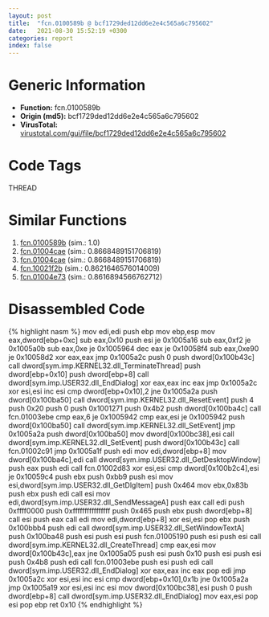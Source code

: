 ```yaml
---
layout: post
title:  "fcn.0100589b @ bcf1729ded12dd6e2e4c565a6c795602"
date:   2021-08-30 15:52:19 +0300
categories: report
index: false
---
```


# Generic Information
- **Function:** fcn.0100589b
- **Origin (md5):** bcf1729ded12dd6e2e4c565a6c795602
- **VirusTotal:** [virustotal.com/gui/file/bcf1729ded12dd6e2e4c565a6c795602][virustotal_ref]

# Code Tags
<span class="tag" id="THREAD">THREAD</span>


# Similar Functions

1. [fcn.0100589b][similar_1_ref] (sim.: 1.0)
2. [fcn.01004cae][similar_2_ref] (sim.: 0.8668489151706819)
3. [fcn.01004cae][similar_3_ref] (sim.: 0.8668489151706819)
4. [fcn.10021f2b][similar_4_ref] (sim.: 0.8621646576014009)
5. [fcn.01004e73][similar_5_ref] (sim.: 0.8616894566762712)


# Disassembled Code

{% highlight nasm %}
mov edi,edi
push ebp
mov ebp,esp
mov eax,dword[ebp+0xc]
sub eax,0x10
push esi
je 0x1005a16
sub eax,0xf2
je 0x1005a0b
sub eax,0xe
je 0x1005964
dec eax
je 0x10058f4
sub eax,0xe90
je 0x10058d2
xor eax,eax
jmp 0x1005a2c
push 0
push dword[0x100b43c]
call dword[sym.imp.KERNEL32.dll_TerminateThread]
push dword[ebp+0x10]
push dword[ebp+8]
call dword[sym.imp.USER32.dll_EndDialog]
xor eax,eax
inc eax
jmp 0x1005a2c
xor esi,esi
inc esi
cmp dword[ebp+0x10],2
jne 0x1005a2a
push dword[0x100ba50]
call dword[sym.imp.KERNEL32.dll_ResetEvent]
push 4
push 0x20
push 0
push 0x1001271
push 0x4b2
push dword[0x100ba4c]
call fcn.01003ebe
cmp eax,6
je 0x1005942
cmp eax,esi
je 0x1005942
push dword[0x100ba50]
call dword[sym.imp.KERNEL32.dll_SetEvent]
jmp 0x1005a2a
push dword[0x100ba50]
mov dword[0x100bc38],esi
call dword[sym.imp.KERNEL32.dll_SetEvent]
push dword[0x100b43c]
call fcn.01002c91
jmp 0x1005a1f
push edi
mov edi,dword[ebp+8]
mov dword[0x100ba4c],edi
call dword[sym.imp.USER32.dll_GetDesktopWindow]
push eax
push edi
call fcn.01002d83
xor esi,esi
cmp dword[0x100b2c4],esi
je 0x10059c4
push ebx
push 0xbb9
push esi
mov esi,dword[sym.imp.USER32.dll_GetDlgItem]
push 0x464
mov ebx,0x83b
push ebx
push edi
call esi
mov edi,dword[sym.imp.USER32.dll_SendMessageA]
push eax
call edi
push 0xffff0000
push 0xffffffffffffffff
push 0x465
push ebx
push dword[ebp+8]
call esi
push eax
call edi
mov edi,dword[ebp+8]
xor esi,esi
pop ebx
push 0x100bbb4
push edi
call dword[sym.imp.USER32.dll_SetWindowTextA]
push 0x100ba48
push esi
push esi
push fcn.01005190
push esi
push esi
call dword[sym.imp.KERNEL32.dll_CreateThread]
cmp eax,esi
mov dword[0x100b43c],eax
jne 0x1005a05
push esi
push 0x10
push esi
push esi
push 0x4b8
push edi
call fcn.01003ebe
push esi
push edi
call dword[sym.imp.USER32.dll_EndDialog]
xor eax,eax
inc eax
pop edi
jmp 0x1005a2c
xor esi,esi
inc esi
cmp dword[ebp+0x10],0x1b
jne 0x1005a2a
jmp 0x1005a19
xor esi,esi
inc esi
mov dword[0x100bc38],esi
push 0
push dword[ebp+8]
call dword[sym.imp.USER32.dll_EndDialog]
mov eax,esi
pop esi
pop ebp
ret 0x10
{% endhighlight %}


[similar_1_ref]: /report/fcn.0100589b@7be42d186738ec1816397d616de2cb9d
[similar_2_ref]: /report/fcn.01004cae@bcf1729ded12dd6e2e4c565a6c795602
[similar_3_ref]: /report/fcn.01004cae@7be42d186738ec1816397d616de2cb9d
[similar_4_ref]: /report/fcn.10021f2b@481b545f5c18f2fce1caac67ddc419e8
[similar_5_ref]: /report/fcn.01004e73@bcf1729ded12dd6e2e4c565a6c795602
[virustotal_ref]: https://www.virustotal.com/gui/file/bcf1729ded12dd6e2e4c565a6c795602